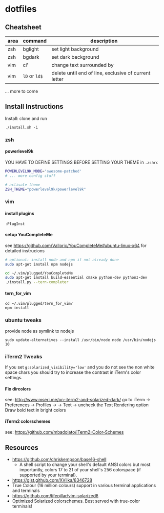 # dotfiles

## Cheatsheet

| area | command      | description                                           |
|------|--------------|-------------------------------------------------------|
| zsh  | bglight      | set light background                                  |
| zsh  | bgdark       | set dark background                                   |
| vim  | ci'          | change text surrounded by                             |
| vim  | `lD` or `ld$`| delete until end of line, exclusive of current letter |

... more to come


## Install Instructions

Install: clone and run 

```
./install.sh -i
```
### zsh

#### powerlevel9k

YOU HAVE TO DEFINE SETTINGS BEFORE SETTING YOUR THEME in `.zshrc`

```bash
POWERLEVEL9K_MODE='awesome-patched'
# ... more config stuff

# activate theme
ZSH_THEME="powerlevel9k/powerlevel9k"
```

### vim

#### install plugins

```
:PlugInst
```

#### setup YouCompleteMe

see https://github.com/Valloric/YouCompleteMe#ubuntu-linux-x64 for detailed instrucions


```bash
# optional: install node and npm if not already done
sudo apt-get install npm nodejs

cd ~/.vim/plugged/YouCompleteMe
sudo apt-get install build-essential cmake python-dev python3-dev
./install.py --tern-completer
```

#### tern_for_vim

```
cd ~/.vim/plugged/tern_for_vim/
npm install
```


### ubuntu tweaks

provide node as symlink to nodejs

```
sudo update-alternatives --install /usr/bin/node node /usr/bin/nodejs 10
```

### iTerm2 Tweaks

If you set `g:solarized_visibility='low'` and you do not see the non white
space chars you should try to increase the contrast in iTerm's color settings.

#### Fix dircolors

see: http://www.mseri.me/on-iterm2-and-solarized-dark/
go to iTerm -> Preferences -> Profiles -> <our profile> -> Text -> uncheck the
Text Rendering option Draw bold text in bright colors


#### iTerm2 colorschemes

see: https://github.com/mbadolato/iTerm2-Color-Schemes


## Resources

* https://github.com/chriskempson/base16-shell
  * A shell script to change your shell's default ANSI colors but most
   importantly, colors 17 to 21 of your shell's 256 colorspace (if supported by
   your terminal).
* https://gist.github.com/XVilka/8346728
 * True Colour (16 million colours) support in various terminal applications
   and terminals
* https://github.com/lifepillar/vim-solarized8
 * Optimized Solarized colorschemes. Best served with true-color terminals!

